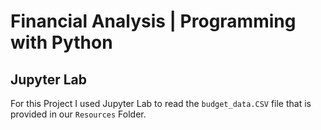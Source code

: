 # Financial Analysis | Programming with Python

## Jupyter Lab

For this Project I used Jupyter Lab to read the `budget_data.CSV` file that is provided in our `Resources` Folder. 

